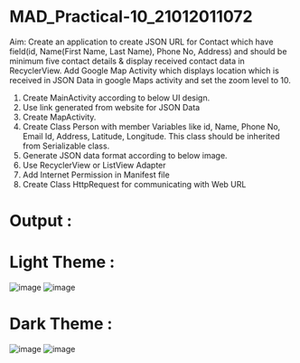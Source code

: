 # MAD_Practical-10_21012011072

Aim:
Create an application to create JSON URL for Contact which have field(id, Name(First Name, Last Name), Phone No, Address) and should be minimum five contact details & display received contact data in RecyclerView. Add Google Map Activity which displays location which is received in JSON Data in google Maps activity and set the zoom level to 10.

1. Create MainActivity according to below UI design.
2. Use link generated from website for JSON Data
3. Create MapActivity.
4. Create Class Person with member Variables like id, Name, Phone No, Email Id, Address, Latitude, Longitude. This class should be inherited from Serializable class.
5. Generate JSON data format according to below image.
6. Use RecyclerView or ListView Adapter
7. Add Internet Permission in Manifest file
8. Create Class HttpRequest for communicating with Web URL

# Output :

# Light Theme :

![image](https://github.com/Divy484/MAD_Practical-10_21012011072/assets/98522523/114bff4c-1ef2-42fd-9b3d-03d1db0125d4)
![image](https://github.com/Divy484/MAD_Practical-10_21012011072/assets/98522523/ad658323-53c7-4974-8625-21deb84462b1)

# Dark Theme :

![image](https://github.com/Divy484/MAD_Practical-10_21012011072/assets/98522523/b9994492-0c40-4539-af5a-dee75d25a70f)
![image](https://github.com/Divy484/MAD_Practical-10_21012011072/assets/98522523/cc343b1c-cf6a-4dee-9e52-7b097a6c4fdb)
